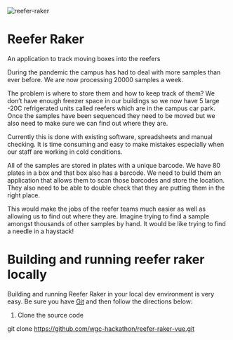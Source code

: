 ![reefer-raker](https://user-images.githubusercontent.com/519327/109385373-39f5f480-78eb-11eb-9bb6-022c62e01fac.png)
# Reefer Raker
An application to track moving boxes into the reefers

During the pandemic the campus has had to deal with more samples than ever before. We are now processing 20000 samples a week.

The problem is where to store them and how to keep track of them? We don’t have enough freezer space in our buildings so we now have 5 large -20C refrigerated units called reefers which are in the campus car park. Once the samples have been sequenced they need to be moved but we also need to make sure we can find out where they are.

Currently this is done with existing software, spreadsheets and manual checking. It is time consuming and easy to make mistakes especially when our staff are working in cold conditions.

All of the samples are stored in plates with a unique barcode. We have 80 plates in a box and that box also has a barcode. We need to build them an application that allows them to scan those barcodes and store the location. They also need to be able to double check that they are putting them in the right place. 

This would make the jobs of the reefer teams much easier as well as allowing us to find out where they are. Imagine trying to find a sample amongst thousands of other samples by hand. It would be like trying to find a needle in a haystack!

# Building and running reefer raker locally

Building and running Reefer Raker in your local dev environment is very easy. Be sure you have [Git](https://git-scm.com/downloads) and then follow the directions below:

1. Clone the source code

git clone https://github.com/wgc-hackathon/reefer-raker-vue.git

